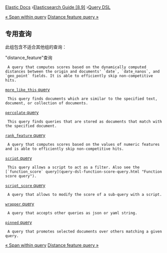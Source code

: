 

[Elastic Docs](/guide/) ›[Elasticsearch Guide [8.9]](index.md) ›[Query
DSL](query-dsl.md)

[« Span within query](query-dsl-span-within-query.md) [Distance feature
query »](query-dsl-distance-feature-query.md)

## 专用查询

此组包含不适合其他组的查询：

"distance_feature"查询

     A query that computes scores based on the dynamically computed distances between the origin and documents' `date`, `date_nanos`, and `geo_point` fields. It is able to efficiently skip non-competitive hits. 
[`more_like_this` query](query-dsl-mlt-query.html "More like this query")

     This query finds documents which are similar to the specified text, document, or collection of documents. 
[`percolate` query](query-dsl-percolate-query.html "Percolate query")

     This query finds queries that are stored as documents that match with the specified document. 
[`rank_feature` query](query-dsl-rank-feature-query.html "Rank feature query")

     A query that computes scores based on the values of numeric features and is able to efficiently skip non-competitive hits. 
[`script` query](query-dsl-script-query.html "Script query")

     This query allows a script to act as a filter. Also see the [`function_score` query](query-dsl-function-score-query.html "Function score query"). 
[`script_score` query](query-dsl-script-score-query.html "Script score query")

     A query that allows to modify the score of a sub-query with a script. 
[`wrapper` query](query-dsl-wrapper-query.html "Wrapper query")

     A query that accepts other queries as json or yaml string. 
[`pinned` query](query-dsl-pinned-query.html "Pinned Query")

     A query that promotes selected documents over others matching a given query. 

[« Span within query](query-dsl-span-within-query.md) [Distance feature
query »](query-dsl-distance-feature-query.md)
